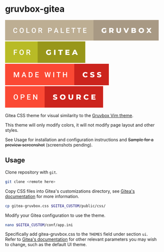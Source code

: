 # gruvbox-gitea
![Color Palette: Gruvbox](readme_assets/color-palette-gruvbox.svg)
![For: Gitea](readme_assets/for-gitea.svg)
![Made With: CSS](readme_assets/made-with-css.svg)
![Open: Source](readme_assets/open-source.svg)

Gitea CSS theme for visual similarity to the [Gruvbox Vim theme](https://github.com/morhetz/gruvbox).

This theme will only modify colors, it will not modify page layout and other styles.

See Usage for installation and configuration instructions and ~~Sample for a preview screenshot~~ (screenshots pending).

## Usage
Clone repository with `git`.
```bash
git clone <remote here>
```
Copy CSS files into Gitea's customizations directory, see [Gitea's documentation](https://docs.gitea.io/en-us/customizing-gitea) for more information.
```bash
cp gitea-gruvbox.css $GITEA_CUSTOM/public/css/
```
Modify your Gitea configuration to use the theme.
```bash
nano $GITEA_CUSTOM/conf/app.ini
```
Specifically add gitea-gruvbox.css to the `THEMES` field under section `ui`.
Refer to [Gitea's documentation](https://docs.gitea.io/en-us/config-cheat-sheet/#ui-ui) for other relevant parameters you may wish to change, such as the default UI theme.
